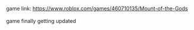 game link: https://www.roblox.com/games/460710135/Mount-of-the-Gods \
\
game finally getting updated
